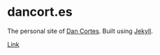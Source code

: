 # dancort.es

The personal site of [Dan Cortes](http://www.twitter.com/ddggccaa). Built using [Jekyll](http://jekyllrb.com/).

[Link](http://dancort.es)
